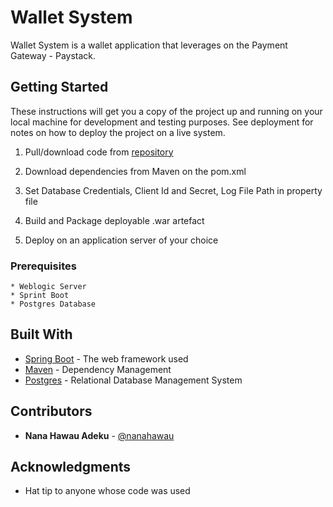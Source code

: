 # Wallet System

Wallet System is a wallet application that leverages on the Payment Gateway - Paystack.

## Getting Started

These instructions will get you a copy of the project up
and running on your local machine for development and
testing purposes. See deployment for notes on how to deploy
the project on a live system.

1. Pull/download code from [repository](https://github.com/Nanahawau/Wallet-System.git)

2. Download dependencies from Maven on the pom.xml
3. Set Database Credentials, Client Id and Secret, Log File Path in property file

4. Build and Package deployable .war artefact
5.  Deploy on an application server of your choice


### Prerequisites

```
* Weblogic Server
* Sprint Boot
* Postgres Database
```

## Built With

* [Spring Boot](https://spring.io/projects/spring-boot) - The web framework used
* [Maven](https://maven.apache.org/) - Dependency Management
* [Postgres](https://rometools.github.io/rome/) - Relational Database Management System


## Contributors
* **Nana Hawau Adeku** - [@nanahawau](https://github.com/nanahawau)


## Acknowledgments

* Hat tip to anyone whose code was used



